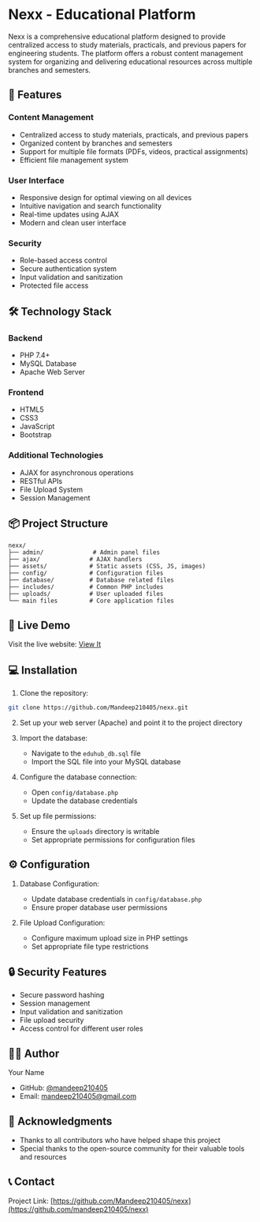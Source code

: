# Nexx - Educational Platform

Nexx is a comprehensive educational platform designed to provide centralized access to study materials, practicals, and previous papers for engineering students. The platform offers a robust content management system for organizing and delivering educational resources across multiple branches and semesters.

## 🌟 Features

### Content Management
- Centralized access to study materials, practicals, and previous papers
- Organized content by branches and semesters
- Support for multiple file formats (PDFs, videos, practical assignments)
- Efficient file management system

### User Interface
- Responsive design for optimal viewing on all devices
- Intuitive navigation and search functionality
- Real-time updates using AJAX
- Modern and clean user interface

### Security
- Role-based access control
- Secure authentication system
- Input validation and sanitization
- Protected file access

## 🛠️ Technology Stack

### Backend
- PHP 7.4+
- MySQL Database
- Apache Web Server

### Frontend
- HTML5
- CSS3
- JavaScript
- Bootstrap

### Additional Technologies
- AJAX for asynchronous operations
- RESTful APIs
- File Upload System
- Session Management

## 📦 Project Structure

```
nexx/
├── admin/              # Admin panel files
├── ajax/              # AJAX handlers
├── assets/            # Static assets (CSS, JS, images)
├── config/            # Configuration files
├── database/          # Database related files
├── includes/          # Common PHP includes
├── uploads/           # User uploaded files
└── main files         # Core application files
```

## 🚀 Live Demo

Visit the live website: [View It](https://lemonchiffon-nightingale-121179.hostingersite.com/)

## 💻 Installation

1. Clone the repository:
```bash
git clone https://github.com/Mandeep210405/nexx.git
```

2. Set up your web server (Apache) and point it to the project directory

3. Import the database:
   - Navigate to the `eduhub_db.sql` file
   - Import the SQL file into your MySQL database

4. Configure the database connection:
   - Open `config/database.php`
   - Update the database credentials

5. Set up file permissions:
   - Ensure the `uploads` directory is writable
   - Set appropriate permissions for configuration files

## ⚙️ Configuration

1. Database Configuration:
   - Update database credentials in `config/database.php`
   - Ensure proper database user permissions

2. File Upload Configuration:
   - Configure maximum upload size in PHP settings
   - Set appropriate file type restrictions

## 🔒 Security Features

- Secure password hashing
- Session management
- Input validation and sanitization
- File upload security
- Access control for different user roles


## 👨‍💻 Author

Your Name
- GitHub: [@mandeep210405](https://github.com/mandeep210405)
- Email: mandeep210405@gmail.com

## 🙏 Acknowledgments

- Thanks to all contributors who have helped shape this project
- Special thanks to the open-source community for their valuable tools and resources

## 📞 Contact

Project Link: [https://github.com/Mandeep210405/nexx](https://github.com/mandeep210405/nexx)
